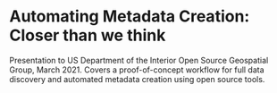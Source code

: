 # Automating Metadata Creation: Closer than we think

Presentation to US Department of the Interior Open Source Geospatial Group, March 2021. Covers a proof-of-concept workflow for full data discovery and automated metadata creation using open source tools. 